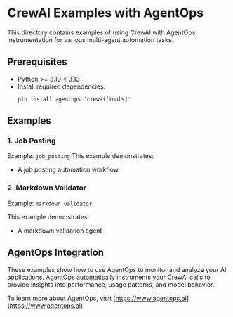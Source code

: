 # CrewAI Examples with AgentOps

This directory contains examples of using CrewAI with AgentOps instrumentation for various multi-agent automation tasks.

## Prerequisites

- Python >= 3.10 < 3.13
- Install required dependencies:
  ```
  pip install agentops 'crewai[tools]'
  ```

## Examples

### 1. Job Posting

Example: `job_posting`
This example demonstrates:
- A job posting automation workflow

### 2. Markdown Validator

Example: `markdown_validator`

This example demonstrates:
- A markdown validation agent

## AgentOps Integration

These examples show how to use AgentOps to monitor and analyze your AI applications. AgentOps automatically instruments your CrewAI calls to provide insights into performance, usage patterns, and model behavior.

To learn more about AgentOps, visit [https://www.agentops.ai](https://www.agentops.ai)
